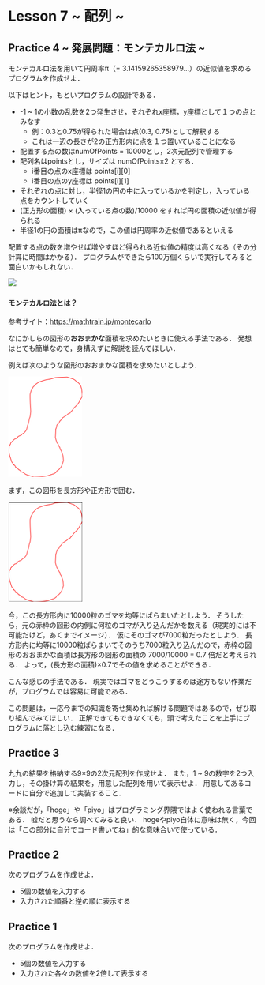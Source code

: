 # Lesson 7 ~ 配列 ~


## Practice 4 ~ 発展問題：モンテカルロ法 ~
モンテカルロ法を用いて円周率π（= 3.14159265358979...）の近似値を求めるプログラムを作成せよ．

以下はヒント，もといプログラムの設計である．

- -1 ~ 1の小数の乱数を2つ発生させ，それぞれx座標，y座標として１つの点とみなす
	- 例：0.3と0.75が得られた場合は点(0.3, 0.75)として解釈する
	- これは一辺の長さが2の正方形内に点を１つ置いていることになる
- 配置する点の数はnumOfPoints = 10000とし，2次元配列で管理する
- 配列名はpointsとし，サイズは numOfPoints×2 とする．
	- i番目の点のx座標は points[i][0]
	- i番目の点のy座標は points[i][1]
- それぞれの点に対し，半径1の円の中に入っているかを判定し，入っている点をカウントしていく
- (正方形の面積) × (入っている点の数)/10000 をすれば円の面積の近似値が得られる
- 半径1の円の面積はπなので，この値は円周率の近似値であるといえる

配置する点の数を増やせば増やすほど得られる近似値の精度は高くなる（その分計算に時間はかかる）．
プログラムができたら100万個くらいで実行してみると面白いかもしれない．

<img src=./pic/.png width=500px>

#### モンテカルロ法とは？
参考サイト：https://mathtrain.jp/montecarlo

なにかしらの図形の**おおまかな**面積を求めたいときに使える手法である．
発想はとても簡単なので，身構えずに解説を読んでほしい．

例えば次のような図形のおおまかな面積を求めたいとしよう．

<img src=./pic/sample1.png width=150px>

まず，この図形を長方形や正方形で囲む．

<img src=./pic/sample2.png width=150px>

今，この長方形内に10000粒のゴマを均等にばらまいたとしよう．
そうしたら，元の赤枠の図形の内側に何粒のゴマが入り込んだかを数える（現実的には不可能だけど，あくまでイメージ）．
仮にそのゴマが7000粒だったとしよう．
長方形内に均等に10000粒ばらまいてそのうち7000粒入り込んだので，赤枠の図形のおおまかな面積は長方形の図形の面積の 7000/10000 = 0.7 倍だと考えられる．
よって，(長方形の面積)×0.7でその値を求めることができる．

こんな感じの手法である．
現実ではゴマをどうこうするのは途方もない作業だが，プログラムでは容易に可能である．

この問題は，一応今までの知識を寄せ集めれば解ける問題ではあるので，ぜひ取り組んでみてほしい．
正解できてもできなくても，頭で考えたことを上手にプログラムに落とし込む練習になる．


## Practice 3
九九の結果を格納する9×9の2次元配列を作成せよ．
また，1 ~ 9の数字を2つ入力し，その掛け算の結果を，用意した配列を用いて表示せよ．
用意してあるコードに自分で追加して実装すること．

※余談だが，「hoge」や「piyo」はプログラミング界隈ではよく使われる言葉である．
嘘だと思うなら調べてみると良い．
hogeやpiyo自体に意味は無く，今回は「この部分に自分でコード書いてね」的な意味合いで使っている．


## Practice 2
次のプログラムを作成せよ．
- 5個の数値を入力する
- 入力された順番と逆の順に表示する


## Practice 1
次のプログラムを作成せよ．
- 5個の数値を入力する
- 入力された各々の数値を2倍して表示する
